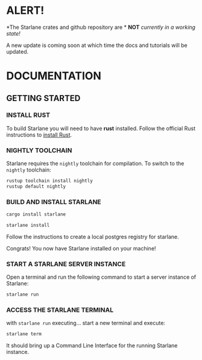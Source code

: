 # **ALERT!**
*The Starlane crates and github repository are * **NOT** *currently in a working state!*  

A new update is coming soon at which time the docs and tutorials will be updated.



# DOCUMENTATION

## GETTING STARTED

### INSTALL RUST

To build Starlane you will need to have **rust** installed. Follow the official Rust instructions to [install Rust](https://www.rust-lang.org/tools/install).

### NIGHTLY TOOLCHAIN

Starlane requires the `nightly` toolchain for compilation. To switch to the `nightly` toolchain:

```bash
rustup toolchain install nightly
rustup default nightly
```

### BUILD AND INSTALL STARLANE

```bash
cargo install starlane
```

```bash
starlane install
```
Follow the instructions to create a local postgres registry for starlane.

Congrats! You now have Starlane installed on your machine!



### START A STARLANE SERVER INSTANCE

Open a terminal and run the following command to start a server instance of Starlane:

```bash
starlane run
```


### ACCESS THE STARLANE TERMINAL

with `starlane run` executing... start a new terminal and execute:

```bash
starlane term
```

It should bring up a Command Line Interface for the running Starlane instance.
